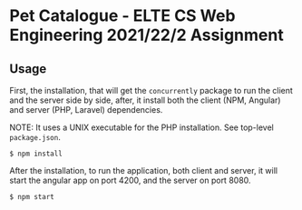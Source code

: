 # Pet Catalogue - ELTE CS Web Engineering 2021/22/2 Assignment

## Usage

First, the installation, that will get the `concurrently` package to run the client and the server side by side, after, it install both the client (NPM, Angular) and server (PHP, Laravel) dependencies.

NOTE: It uses a UNIX executable for the PHP installation. See top-level `package.json`.

`$ npm install`

After the installation, to run the application, both client and server, it will start the angular app on port 4200, and the server on port 8080.

`$ npm start`

